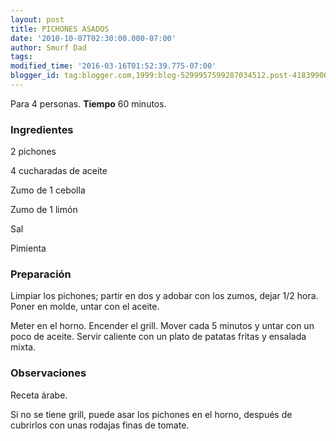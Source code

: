 ```yaml
---
layout: post
title: PICHONES ASADOS
date: '2010-10-07T02:30:00.000-07:00'
author: Smurf Dad
tags: 
modified_time: '2016-03-16T01:52:39.775-07:00'
blogger_id: tag:blogger.com,1999:blog-5299957599287034512.post-4183990036058034022
---
```


Para 4 personas.
<b>Tiempo</b> 60 minutos.

<h3>Ingredientes</h3>

2 pichones

4 cucharadas de aceite

Zumo de 1 cebolla

Zumo de 1 limón

Sal

Pimienta

<h3>Preparación</h3>

Limpiar los pichones; partir en dos y adobar con los zumos, dejar 1/2 hora. Poner en molde, untar con el aceite.

Meter en el horno. Encender el grill. Mover cada 5 minutos y untar con un poco de aceite. Servir caliente con un plato de patatas fritas y ensalada mixta.

<h3>Observaciones</h3>

Receta árabe.

Si no se tiene grill, puede asar los pichones en el horno, después de cubrirlos con unas rodajas finas de tomate.

